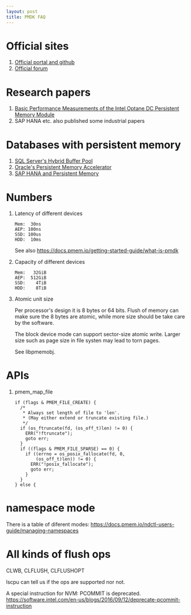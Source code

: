 ```yaml
---
layout: post
title: PMDK FAQ
---
```


# Official sites

1.  [Official portal and github](https://pmem.io)
2.  [Official forum](https://groups.google.com/forum/#!forum/pmem)

# Research papers

1. [Basic Performance Measurements of the Intel Optane DC Persistent Memory Module](https://arxiv.org/abs/1903.05714)
1. SAP HANA etc. also published some industrial papers

# Databases with persistent memory

1.  [SQL Server's Hybrid Buffer Pool](https://docs.microsoft.com/en-us/sql/database-engine/configure-windows/hybrid-buffer-pool?view=sqlallproducts-allversions)
2.  [Oracle's Persistent Memory Accelerator](https://blogs.oracle.com/exadata/persistent-memory-accelerator)
3.  [SAP HANA and Persistent Memory](https://blogs.saphana.com/2018/11/29/sap-hana-persistent-memory/)

# Numbers

1.  Latency of different devices
    
        Mem:  30ns
        AEP: 100ns
        SSD: 100us
        HDD:  10ms
    
    See also <https://docs.pmem.io/getting-started-guide/what-is-pmdk>

2.  Capacity of different devices
    
        Mem:   32GiB
        AEP:  512GiB
        SSD:    4TiB
        HDD:    8TiB

3.  Atomic unit size
    
    Per processor's design it is 8 bytes or 64 bits. Flush of memory can make
    sure the 8 bytes are atomic, while more size should be take care by the
    software.
    
    The block device mode can support sector-size atomic write. Larger size
    such as page size in file systen may lead to torn pages.
    
    See libpmemobj.


# APIs

1.  pmem\_map\_file
    
        if (flags & PMEM_FILE_CREATE) {                                          
          /*                                                                     
           * Always set length of file to 'len'.                                 
           * (May either extend or truncate existing file.)                      
           */                                                                    
          if (os_ftruncate(fd, (os_off_t)len) != 0) {                            
            ERR("!ftruncate");                                                   
            goto err;                                                            
          }                                                                      
          if ((flags & PMEM_FILE_SPARSE) == 0) {                                 
            if ((errno = os_posix_fallocate(fd, 0,                               
        	    (os_off_t)len)) != 0) {                                      
              ERR("!posix_fallocate");                                           
              goto err;                                                          
            }                                                                    
          }                                                                      
        } else {


# namespace mode

There is a table of diferent modes: <https://docs.pmem.io/ndctl-users-guide/managing-namespaces>


# All kinds of flush ops

CLWB, CLFLUSH, CLFLUSHOPT

lscpu can tell us if the ops are supported nor not.

A special instruction for NVM: PCOMMIT is deprecated.
<https://software.intel.com/en-us/blogs/2016/09/12/deprecate-pcommit-instruction>

